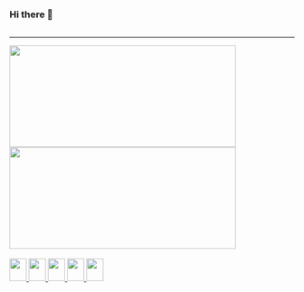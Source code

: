 ### Hi there 👋

<div align="left" style="display: inline-block;">
  <hr>
  <a href="https://github.com/thiagofons">
  <img width="400em" height="180em" src="https://github-readme-stats.vercel.app/api?username=thiagofons&show_icons=true&theme=dark&include_all_commits=true&count_private=true"/>
  <img width="400em" height="180em" src="https://github-readme-stats.vercel.app/api/top-langs/?username=thiagofons&layout=compact&langs_count=7&theme=dark"/>
</div>

<div style="display: inline_block"><br>
    <img width="30" height="40" src="https://cdn.jsdelivr.net/gh/devicons/devicon/icons/c/c-line.svg" />
    <img width="30" height="40" src="https://cdn.jsdelivr.net/gh/devicons/devicon/icons/python/python-original.svg" />
    <img width="30" height="40" src="https://cdn.jsdelivr.net/gh/devicons/devicon/icons/java/java-original.svg" />
    <img width="30" height="40" src="https://cdn.jsdelivr.net/gh/devicons/devicon/icons/html5/html5-original.svg" />
    <img width="30" height="40" src="https://cdn.jsdelivr.net/gh/devicons/devicon/icons/css3/css3-original.svg" />
</div>
  
                                            

